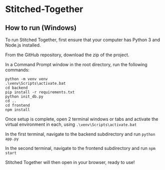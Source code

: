 # Stitched-Together
## How to run (Windows)
To run Stitched Together, first ensure that your computer has Python 3 and Node.js installed. 

From the GitHub repository, download the zip of the project.

In a Command Prompt window in the root directory, run the following commands:
```
python -m venv venv
.\venv\Scripts\activate.bat
cd backend
pip install -r requirements.txt
python init_db.py
cd ..
cd frontend
npm install
```
Once setup is complete, open 2 terminal windows or tabs and activate the virtual environment in each, using `.\venv\Scripts\activate.bat`

In the first terminal, navigate to the backend subdirectory and run `python app.py`

In the second terminal, navigate to the frontend subdirectory and run `npm start`

Stitched Together will then open in your browser, ready to use!
